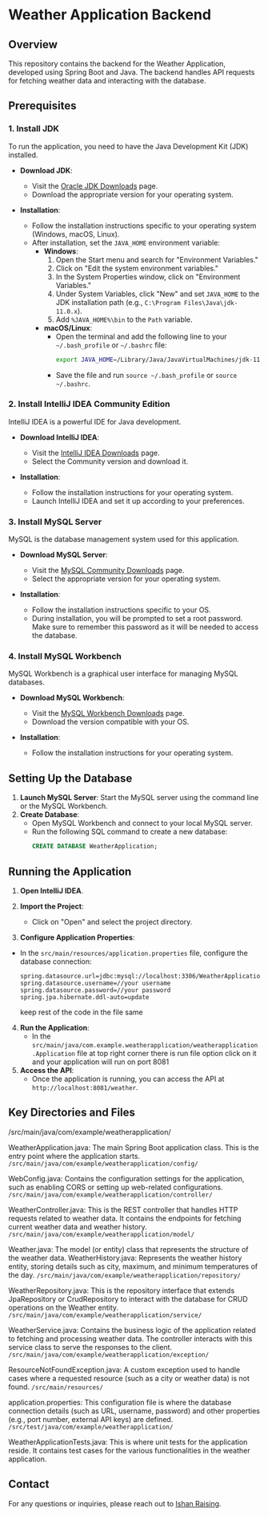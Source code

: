 # Weather Application Backend

## Overview
This repository contains the backend for the Weather Application, developed using Spring Boot and Java. The backend handles API requests for fetching weather data and interacting with the database.

## Prerequisites

### 1. Install JDK
To run the application, you need to have the Java Development Kit (JDK) installed.

- **Download JDK**: 
  - Visit the [Oracle JDK Downloads](https://www.oracle.com/java/technologies/javase-jdk11-downloads.html) page.
  - Download the appropriate version for your operating system.

- **Installation**:
  - Follow the installation instructions specific to your operating system (Windows, macOS, Linux).
  - After installation, set the `JAVA_HOME` environment variable:
    - **Windows**:
      1. Open the Start menu and search for "Environment Variables."
      2. Click on "Edit the system environment variables."
      3. In the System Properties window, click on "Environment Variables."
      4. Under System Variables, click "New" and set `JAVA_HOME` to the JDK installation path (e.g., `C:\Program Files\Java\jdk-11.0.x`).
      5. Add `%JAVA_HOME%\bin` to the `Path` variable.
    - **macOS/Linux**:
      - Open the terminal and add the following line to your `~/.bash_profile` or `~/.bashrc` file:
        ```bash
        export JAVA_HOME=/Library/Java/JavaVirtualMachines/jdk-11.0.x.jdk/Contents/Home
        ```
      - Save the file and run `source ~/.bash_profile` or `source ~/.bashrc`.

### 2. Install IntelliJ IDEA Community Edition
IntelliJ IDEA is a powerful IDE for Java development.

- **Download IntelliJ IDEA**:
  - Visit the [IntelliJ IDEA Downloads](https://www.jetbrains.com/idea/download/) page.
  - Select the Community version and download it.

- **Installation**:
  - Follow the installation instructions for your operating system.
  - Launch IntelliJ IDEA and set it up according to your preferences.

### 3. Install MySQL Server
MySQL is the database management system used for this application.

- **Download MySQL Server**:
  - Visit the [MySQL Community Downloads](https://dev.mysql.com/downloads/mysql/) page.
  - Select the appropriate version for your operating system.

- **Installation**:
  - Follow the installation instructions specific to your OS.
  - During installation, you will be prompted to set a root password. Make sure to remember this password as it will be needed to access the database.

### 4. Install MySQL Workbench
MySQL Workbench is a graphical user interface for managing MySQL databases.

- **Download MySQL Workbench**:
  - Visit the [MySQL Workbench Downloads](https://dev.mysql.com/downloads/workbench/) page.
  - Download the version compatible with your OS.

- **Installation**:
  - Follow the installation instructions for your operating system.

## Setting Up the Database
1. **Launch MySQL Server**: Start the MySQL server using the command line or the MySQL Workbench.
2. **Create Database**: 
   - Open MySQL Workbench and connect to your local MySQL server.
   - Run the following SQL command to create a new database:
     ```sql
     CREATE DATABASE WeatherApplication;
     ```



## Running the Application
1. **Open IntelliJ IDEA**.
2. **Import the Project**:
   - Click on "Open" and select the project directory.

3.  **Configure Application Properties**:
   - In the `src/main/resources/application.properties` file, configure the database connection:
     ```properties
     spring.datasource.url=jdbc:mysql://localhost:3306/WeatherApplication
     spring.datasource.username=//your username 
     spring.datasource.password=//your password
     spring.jpa.hibernate.ddl-auto=update
     ```
     keep rest of the code in the file same 
     
4. **Run the Application**:
   - In the `src/main/java/com.example.weatherapplication/weatherapplication.Application` file
   at top right corner there is run file option click on it and your application will run on port 8081
5. **Access the API**: 
   - Once the application is running, you can access the API at `http://localhost:8081/weather`.
## Key Directories and Files
  /src/main/java/com/example/weatherapplication/

WeatherApplication.java: The main Spring Boot application class. This is the entry point where the application starts.
`/src/main/java/com/example/weatherapplication/config/`

WebConfig.java: Contains the configuration settings for the application, such as enabling CORS or setting up web-related configurations.
`/src/main/java/com/example/weatherapplication/controller/`

WeatherController.java: This is the REST controller that handles HTTP requests related to weather data. It contains the endpoints for fetching current weather data and weather history.
`/src/main/java/com/example/weatherapplication/model/`

Weather.java: The model (or entity) class that represents the structure of the weather data.
WeatherHistory.java: Represents the weather history entity, storing details such as city, maximum, and minimum temperatures of the day.
`/src/main/java/com/example/weatherapplication/repository/`

WeatherRepository.java: This is the repository interface that extends JpaRepository or CrudRepository to interact with the database for CRUD operations on the Weather entity.
`/src/main/java/com/example/weatherapplication/service/`

WeatherService.java: Contains the business logic of the application related to fetching and processing weather data. The controller interacts with this service class to serve the responses to the client.
`/src/main/java/com/example/weatherapplication/exception/`

ResourceNotFoundException.java: A custom exception used to handle cases where a requested resource (such as a city or weather data) is not found.
`/src/main/resources/`

application.properties: This configuration file is where the database connection details (such as URL, username, password) and other properties (e.g., port number, external API keys) are defined.
`/src/test/java/com/example/weatherapplication/`

WeatherApplicationTests.java: This is where unit tests for the application reside. It contains test cases for the various functionalities in the weather application.

## Contact
For any questions or inquiries, please reach out to [Ishan Raising](ishanraising98@gmail.com).

